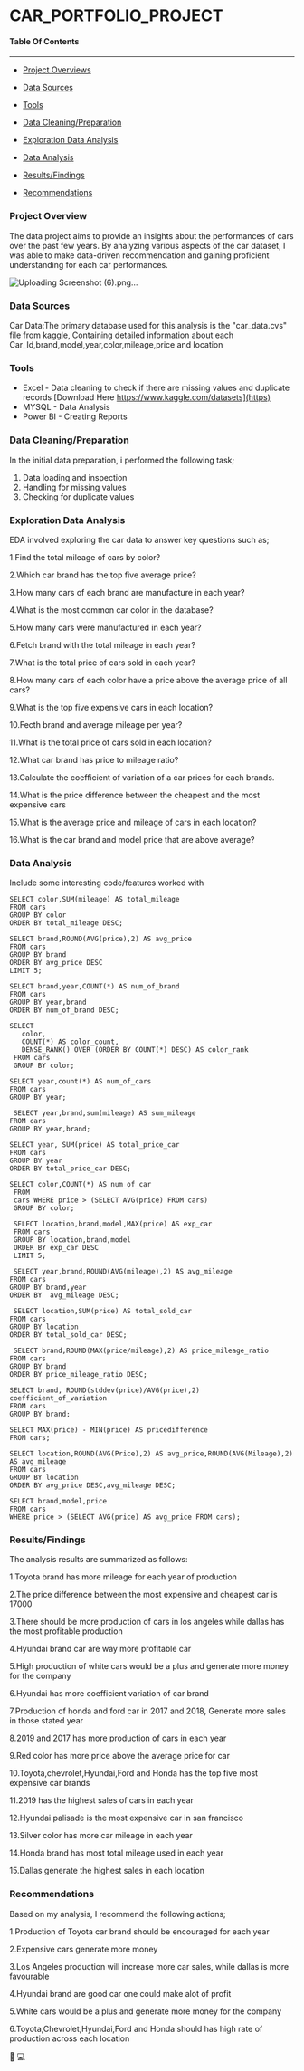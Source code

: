 # CAR_PORTFOLIO_PROJECT

#### Table Of Contents
------------

-  [Project Overviews](#Project_Overview)

-  [Data Sources](#Data_Sources)

-  [Tools](#Tools)

-  [Data Cleaning/Preparation](#C) 

-  [Exploration Data Analysis](#Recommendation)

-  [Data Analysis](#Recommendation)

-  [Results/Findings](#Results/Finding)

-  [Recommendations](#Recommendations)


### Project Overview
The data project aims to provide an insights about the performances of cars over the past few years. By analyzing various aspects of the car dataset, I was able to make data-driven recommendation and gaining proficient understanding for each car performances.



![Uploading Screenshot (6).png…]()



### Data Sources
Car Data:The primary database used for this analysis is the "car_data.cvs" file from kaggle, Containing detailed information about each Car_Id,brand,model,year,color,mileage,price and location

### Tools 
- Excel - Data cleaning to check if there are missing values and duplicate records  [Download Here      https://www.kaggle.com/datasets](https)
- MYSQL - Data Analysis
- Power BI - Creating Reports

### Data Cleaning/Preparation
In the initial data preparation, i performed the following task;
1. Data loading and inspection
2. Handling for missing values
3. Checking for duplicate values

### Exploration Data Analysis
EDA involved exploring the car data to answer key questions such as;

1.Find the total mileage of cars by color?

2.Which car brand has the top five average price?

3.How many cars of each brand are manufacture in each year?

4.What is the most common car color in the database?

5.How many cars were manufactured in each year?

6.Fetch brand with the total mileage in each year?

7.What is the total price of cars sold in each year?

8.How many cars of each color have a price above the average price of all cars?

9.What is the top five expensive cars in each location?

10.Fecth brand and average mileage per year?

11.What is the total price of cars sold in each location?

12.What car brand has price to mileage ratio?

13.Calculate the coefficient of variation of a car prices for each brands.

14.What is the price difference between the cheapest and the most expensive cars

15.What is the average price and mileage of cars in each location?

16.What is the car brand and model price that are above average?

### Data Analysis
Include some interesting code/features worked with
```
SELECT color,SUM(mileage) AS total_mileage
FROM cars
GROUP BY color
ORDER BY total_mileage DESC;
```

```
SELECT brand,ROUND(AVG(price),2) AS avg_price
FROM cars
GROUP BY brand
ORDER BY avg_price DESC
LIMIT 5;
```

```
SELECT brand,year,COUNT(*) AS num_of_brand
FROM cars
GROUP BY year,brand
ORDER BY num_of_brand DESC;
```


 ```
 SELECT
    color,
    COUNT(*) AS color_count,
    DENSE_RANK() OVER (ORDER BY COUNT(*) DESC) AS color_rank
  FROM cars
  GROUP BY color;
```
 
```
SELECT year,count(*) AS num_of_cars
FROM cars
GROUP BY year;
```

```
 SELECT year,brand,sum(mileage) AS sum_mileage
FROM cars
GROUP BY year,brand;
```

```
SELECT year, SUM(price) AS total_price_car
FROM cars
GROUP BY year
ORDER BY total_price_car DESC;
```

```
SELECT color,COUNT(*) AS num_of_car
 FROM 
 cars WHERE price > (SELECT AVG(price) FROM cars) 
 GROUP BY color;
```
 
```
 SELECT location,brand,model,MAX(price) AS exp_car
 FROM cars
 GROUP BY location,brand,model
 ORDER BY exp_car DESC
 LIMIT 5;
```
 
```
 SELECT year,brand,ROUND(AVG(mileage),2) AS avg_mileage
FROM cars
GROUP BY brand,year
ORDER BY  avg_mileage DESC;
```
 
```
 SELECT location,SUM(price) AS total_sold_car
FROM cars
GROUP BY location
ORDER BY total_sold_car DESC;
```

```
 SELECT brand,ROUND(MAX(price/mileage),2) AS price_mileage_ratio
FROM cars
GROUP BY brand
ORDER BY price_mileage_ratio DESC;
```

```
SELECT brand, ROUND(stddev(price)/AVG(price),2) coefficient_of_variation 
FROM cars
GROUP BY brand;
```

```
SELECT MAX(price) - MIN(price) AS pricedifference
FROM cars;
```

```
SELECT location,ROUND(AVG(Price),2) AS avg_price,ROUND(AVG(Mileage),2) AS avg_mileage
FROM cars
GROUP BY location
ORDER BY avg_price DESC,avg_mileage DESC;
```

```
SELECT brand,model,price
FROM cars
WHERE price > (SELECT AVG(price) AS avg_price FROM cars);
```

### Results/Findings

The analysis results are summarized as follows:

1.Toyota brand has more mileage for each year of production


2.The price difference between the most expensive and cheapest car is 17000


3.There should be more production of cars in los angeles while dallas has the most profitable production


4.Hyundai brand car are way more profitable car


5.High production of white cars would be a plus and generate more money for the company


6.Hyundai has more coefficient variation of car brand


7.Production of honda and ford car in 2017 and 2018, Generate more sales in those stated year


8.2019 and 2017 has more production of cars in each year


9.Red color has more price above the average price for car


10.Toyota,chevrolet,Hyundai,Ford and Honda has the top five most expensive car brands


11.2019 has the highest sales of cars in each year


12.Hyundai palisade is the most expensive car in san francisco


13.Silver color has more car mileage in each year


14.Honda brand has most total mileage used in each year


15.Dallas generate the highest sales in each location




### Recommendations 
Based on my analysis, I recommend the following actions;

1.Production of Toyota car brand should be encouraged for each year


2.Expensive cars generate more money


3.Los Angeles production will increase more car sales, while dallas is more favourable


4.Hyundai brand are good car one could make alot of profit


5.White cars would be a plus and generate more money for the company


6.Toyota,Chevrolet,Hyundai,Ford and Honda should has high rate of production across each location



🚗
💻









    
